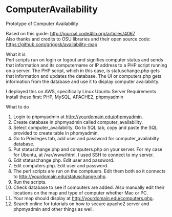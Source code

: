 # ComputerAvailability
Prototype of Computer Availability

Based on this guide: http://journal.code4lib.org/articles/4067  
Also thanks and credits to OSU libraries and their open source code: https://github.com/griggsk/availability-map

What it is      
Perl scripts run on login or logout and signifies computer status and sends that information and its computername or IP address to a PHP script running on a server. The PHP script, which in this case, is statuschange.php gets that information and updates the database. The UI or computers.php gets information from the database and use it to display computer availability. 


I deployed this on AWS, specifically Linux Ubuntu Server
Requirements   
Install these first:
PHP, MySQL, APACHE2, phpmyadmin

What to do   
1. Login to phpmyadmin at http://yourdomain.edu/phpmyadmin.   
2. Create database in phpmyadmin called computer_availability.  
3. Select computer_availability. Go to SQL tab, copy and paste the SQL provided to create table in phpmyadmin.  
4. Go to Privileges tab, add user and password for computer_availabilty database.  
5. Put statuschange.php and computers.php on your server. For my case for Ubuntu, at /var/www/html. I used SSH to connect to my server. 
6. Edit statuschange.php. Edit user and password.   
7. Edit computers.php. Edit user and password.  
8. The perl scripts are run on the comptuers. Edit them both so it connects to http://yourdomain.edu/statuschange.php.   
9. Run the scripts.   
10. Check database to see if computers are added. Also manually edit their locations on the map and type of computer whether Mac or PC.
11. Your map should display at http://yourdomain.edu/computers.php. 
12. Search online for tutorials on how to secure apache2 server and phpmyadmin and other things as well. 
